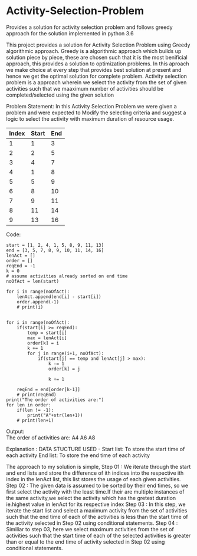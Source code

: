# Activity-Selection-Problem
Provides a solution for activity selection problem and follows greedy approach for the solution implemented in python 3.6


This project provides a solution for Activity Selection Problem using Greedy algorithmic approach. Greedy is a algorithmic approach which builds up solution piece by piece, these are chosen such that it is the most benificial approach, this provides a solution to optimization problems. In this aproach we make choice at every step that provides best solution at present and hence we get the optimal solution for complete problem. Activity selection problem is a approach wherein we select the activity from the set of given activities such that we maaximum number of activities should be completed/selected using the given solution

Problem Statement:
In this Activity Selection Problem we were given a problem and were expected to Modify the selecting criteria and suggest a logic to select the activity with maximum duration of resource usage.

Index |Start |   End
------|------|------
1	  |   1	 |    3
2	  |   2	 |    5
3	  |  4	 |    7
4	  |   1	 |    8
5	  |   5	 |     9
6	  |   8	 |    10
7	  |   9	 |    11
8	  |   11 |	     14
9	  |   13 |	     16



Code:


```
start = [1, 2, 4, 1, 5, 8, 9, 11, 13]
end = [3, 5, 7, 8, 9, 10, 11, 14, 16]
lenAct = []
order = []
reqEnd = -1
k = 0
# assume activities already sorted on end time
noOfAct = len(start)

for i in range(noOfAct):
    lenAct.append(end[i] - start[i])
    order.append(-1)
    # print(i)


for i in range(noOfAct):
    if(start[i] >= reqEnd):
        temp = start[i]
        max = lenAct[i]
        order[k] = i
        k += 1
        for j in range(i+1, noOfAct):
            if(start[j] == temp and lenAct[j] > max):
                k -= 1
                order[k] = j

                k += 1

    reqEnd = end[order[k-1]]
    # print(reqEnd)
print("The order of activities are:")
for len in order:
    if(len != -1):
        print("A"+str(len+1))
    # print(len+1)
```
Output:<br/>
The order of activities are:
A4
A6
A8


Explanation :
DATA STUCTURE USED - 
Start list: To store the start time of each activity
End list: To store the end time of each activity


The approach to my solution is simple,
Step 01 : We iterate through the start and end lists and store the difference of ith indices into the respective ith index in the lenAct list, this list stores the usage of each given activities.
Step 02 : The given data is assumed to be sorted by their end times, so we first select the activity with the least time.If their are multiple instances of the same activity,we select the activity which has the gretest duration ie.highest value in lenAct for its respective index
Step 03 : In this step, we iterate the start list and select a maximum activity from the set of activities such that the end time of each of the activities is less than the start time of the activity selected in Step 02 using conditional statements.
Step 04 : Similiar to step 03, here we select maximum activities from the set of activities such that the start time of each of the selected activities is greater than or equal to the end time of activity selected in Step 02 using conditional statements.
